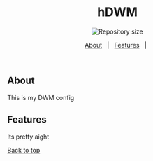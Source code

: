 <h1 align="center">hDWM</h1>

<p align="center">

  <img alt="Repository size" src="https://img.shields.io/github/repo-size/MrHencke/hDWM?color=56BEB8">

</p>

<p align="center">
  <a href="#about">About</a> &#xa0; | &#xa0; 
  <a href="#features">Features</a> &#xa0; | &#xa0;
</p>

<br>

## About

This is my DWM config

## Features

Its pretty aight

<a href="#top">Back to top</a>
